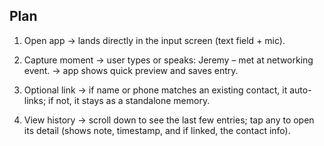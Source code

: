 ## Plan

1.	Open app → lands directly in the input screen (text field + mic).
2.	Capture moment → user types or speaks:
Jeremy – met at networking event.
→ app shows quick preview and saves entry.
	
  3.	Optional link → if name or phone matches an existing contact, it auto-links; if not, it stays as a standalone memory.
	
  4.	View history → scroll down to see the last few entries; tap any to open its detail (shows note, timestamp, and if linked, the contact info).